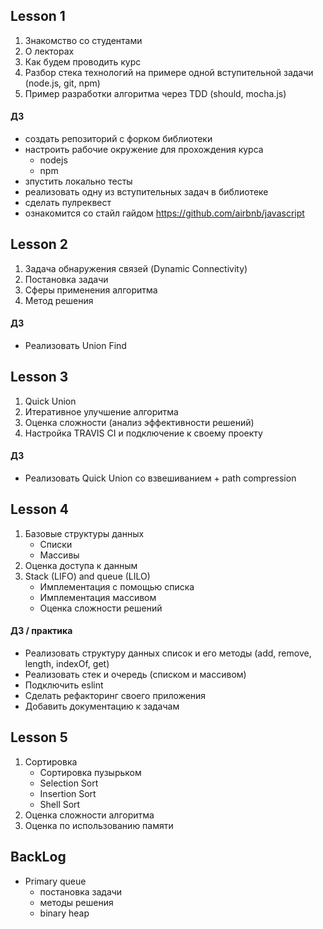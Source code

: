 ## Lesson 1

1. Знакомство со студентами
1. О лекторах
1. Как будем проводить курс
1. Разбор стека технологий на примере одной вступительной задачи (node.js, git, npm)
1. Пример разработки алгоритма через TDD (should, mocha.js)

  #### ДЗ

* создать репозиторий с форком библиотеки
* настроить рабочие окружение для прохождения курса
    * nodejs
    * npm
* зпустить локально тесты
* реализовать одну из вступительных задач в библиотеке
* сделать пулреквест
* ознакомится со стайл гайдом https://github.com/airbnb/javascript

## Lesson 2

1. Задача обнаружения связей (Dynamic Connectivity)
1. Постановка задачи
1. Сферы применения алгоритма
1. Метод решения

  #### ДЗ
  * Реализовать Union Find

## Lesson 3
1. Quick Union
1. Итеративное улучшение алгоритма
1. Оценка сложности (анализ эффективности решений)
1. Настройка TRAVIS CI и подключение к своему проекту

  #### ДЗ
  * Реализовать Quick Union со взвешиванием + path compression

## Lesson 4

1. Базовые структуры данных
    * Списки
    * Массивы
1. Оценка доступа к данным
1. Stack (LIFO) and queue (LILO)
    * Имплементация с помощью списка
    * Имплементация массивом
    * Оценка сложности решений

 #### ДЗ / практика
 * Реализовать структуру данных список и его методы (add, remove, length, indexOf, get)
 * Реализовать стек и очередь (списком и массивом)
 * Подключить eslint
 * Сделать рефакторинг своего приложения
 * Добавить документацию к задачам

## Lesson 5

1. Сортировка
    * Сортировка пузырьком
    * Selection Sort
    * Insertion Sort
    * Shell Sort
1. Оценка сложности алгоритма
1. Оценка по использованию памяти

## BackLog

* Primary queue
  * постановка задачи
  * методы решения
  * binary heap
  
